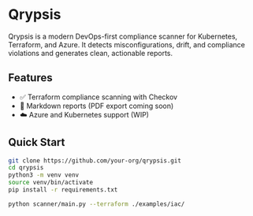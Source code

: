 # Qrypsis

Qrypsis is a modern DevOps-first compliance scanner for Kubernetes, Terraform, and Azure. It detects misconfigurations, drift, and compliance violations and generates clean, actionable reports.

## Features

- ✅ Terraform compliance scanning with Checkov
- 📄 Markdown reports (PDF export coming soon)
- ☁️ Azure and Kubernetes support (WIP)

## Quick Start

```bash
git clone https://github.com/your-org/qrypsis.git
cd qrypsis
python3 -m venv venv
source venv/bin/activate
pip install -r requirements.txt

python scanner/main.py --terraform ./examples/iac/
